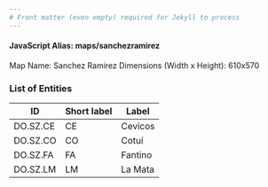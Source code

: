 ```yaml
---
# Front matter (even empty) required for Jekyll to process
---
```


#### JavaScript Alias: maps/sanchezramirez

Map Name: Sanchez Ramirez
Dimensions (Width x Height): 610x570





### List of Entities

ID | Short label | Label
---|---|---|
DO.SZ.CE|CE|Cevicos
DO.SZ.CO|CO|Cotuí
DO.SZ.FA|FA|Fantino
DO.SZ.LM|LM|La Mata